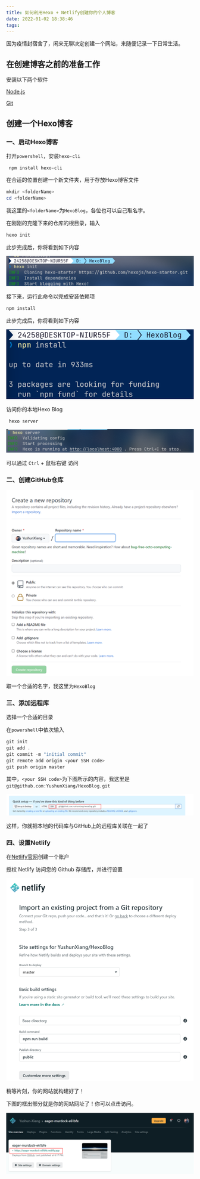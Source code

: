 ```yaml
---
title: 如何利用Hexo + Netlify创建你的个人博客
date: 2022-01-02 18:38:46
tags:
---
```


因为疫情封宿舍了，闲来无聊决定创建一个网站，来随便记录一下日常生活。



## 在创建博客之前的准备工作

安装以下两个软件

[Node.js](https://nodejs.org/en/)

[Git](https://git-scm.com/book/en/v2/Getting-Started-Installing-Git)



## 创建一个Hexo博客

### 一、启动Hexo博客



打开`powershell`，安装`hexo-cli`

```
 npm install hexo-cli
```



在合适的位置创建一个新文件夹，用于存放Hexo博客文件

``` powershell
mkdir <folderName>
cd <folderName>
```

我这里的`<folderName>`为`HexoBlog`，各位也可以自己取名字。



在刚刚的克隆下来的仓库的根目录，输入

``` powershell
hexo init
```

此步完成后，你将看到如下内容

![image-20220102175024199](%E5%88%9B%E5%BB%BA%E5%8D%9A%E5%AE%A2.assets/image-20220102175024199.png)



接下来，运行此命令以完成安装依赖项

``` powershell
npm install
```

此步完成后，你将看到如下内容

![image-20220102175309803](%E5%88%9B%E5%BB%BA%E5%8D%9A%E5%AE%A2.assets/image-20220102175309803.png)



访问你的本地Hexo Blog

``` powershell
 hexo server
```

![image-20220102175430091](%E5%88%9B%E5%BB%BA%E5%8D%9A%E5%AE%A2.assets/image-20220102175430091.png)

可以通过 `Ctrl` + 鼠标右键 访问



### 二、创建GitHub仓库

![image-20220102172443485](%E5%88%9B%E5%BB%BA%E5%8D%9A%E5%AE%A2.assets/image-20220102172443485.png)



取一个合适的名字，我这里为`HexoBlog`



### 三、添加远程库

选择一个合适的目录

在`powershell`中依次输入

``` powershell
git init
git add .
git commit -m "initial commit"
git remote add origin <your SSH code>
git push origin master
```



其中，`<your SSH code>`为下图所示的内容，我这里是`git@github.com:YushunXiang/HexoBlog.git`

![image-20220102172957834](%E5%88%9B%E5%BB%BA%E5%8D%9A%E5%AE%A2.assets/image-20220102172957834.png)

这样，你就把本地的代码库与GitHub上的远程库关联在一起了



### 四、设置Netlify

在[Netlify官网](https://www.netlify.com/)创建一个账户



授权 Netlify 访问您的 Github 存储库，并进行设置

![image-20220102181627363](%E5%88%9B%E5%BB%BA%E5%8D%9A%E5%AE%A2.assets/image-20220102181627363.png)



稍等片刻，你的网站就构建好了！

下图的框出部分就是你的网站网址了！你可以点击访问。

![image-20220102182225569](%E5%88%9B%E5%BB%BA%E5%8D%9A%E5%AE%A2.assets/image-20220102182225569.png)